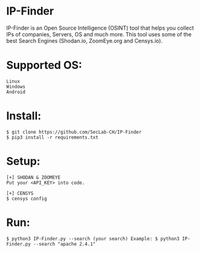 # IP-Finder
IP-Finder is an Open Source Intelligence (OSINT) tool that helps you collect IPs of companies, Servers, OS and much more. 
This tool uses some of the best Search Engines (Shodan.io, ZoomEye.org and Censys.io).

# Supported OS:
```
Linux
Windows
Android
```

# Install:
```
$ git clone https://github.com/SecLab-CH/IP-Finder
$ pip3 install -r requirements.txt
```

# Setup:
```
[+] SHODAN & ZOOMEYE
Put your <API_KEY> into code.

[+] CENSYS
$ censys config
```

# Run:
```
$ python3 IP-Finder.py --search (your search) Example: $ python3 IP-Finder.py --search "apache 2.4.1"
